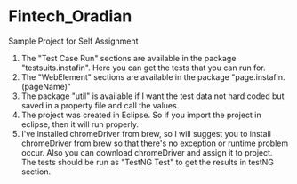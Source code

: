 # Fintech_Oradian
Sample Project for Self Assignment

1. The "Test Case Run" sections are available in the package "testsuits.instafin". Here you can get the tests that you can run for.
2. The "WebElement" sections are available in the package "page.instafin.(pageName)"
3. The package "util" is available if I want the test data not hard coded but saved in a property file and call the values.
4. The project was created in Eclipse. So if you import the project in eclipse, then it will run properly.
5. I've installed chromeDriver from brew, so I will suggest you to install chromeDriver from brew so that there's no exception or runtime problem occur. Also you can download chromeDriver and assign it to project.
The tests should be run as "TestNG Test" to get the results in testNG section.
